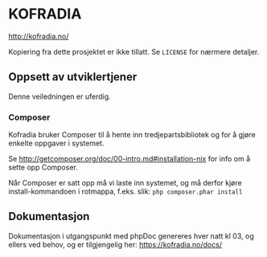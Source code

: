 # KOFRADIA

http://kofradia.no/

Kopiering fra dette prosjektet er ikke tillatt. Se `LICENSE` for nærmere detaljer.

## Oppsett av utviklertjener

Denne veiledningen er uferdig.

### Composer
Kofradia bruker Composer til å hente inn tredjepartsbibliotek og for å gjøre
enkelte oppgaver i systemet.

Se http://getcomposer.org/doc/00-intro.md#installation-nix for info om å sette opp Composer.

Når Composer er satt opp må vi laste inn systemet, og må derfor kjøre install-kommandoen i rotmappa, f.eks. slik:
```php composer.phar install```

## Dokumentasjon
Dokumentasjon i utgangspunkt med phpDoc genereres hver natt kl 03, og ellers ved behov, og er tilgjengelig her:
https://kofradia.no/docs/

